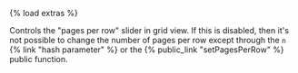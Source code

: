 {% load extras %}

Controls the "pages per row" slider in grid view. If this is disabled, then
it's not possible to change the number of pages per row except through the `n`
{% link "hash parameter" %} or the {% public_link "setPagesPerRow" %} public function.
